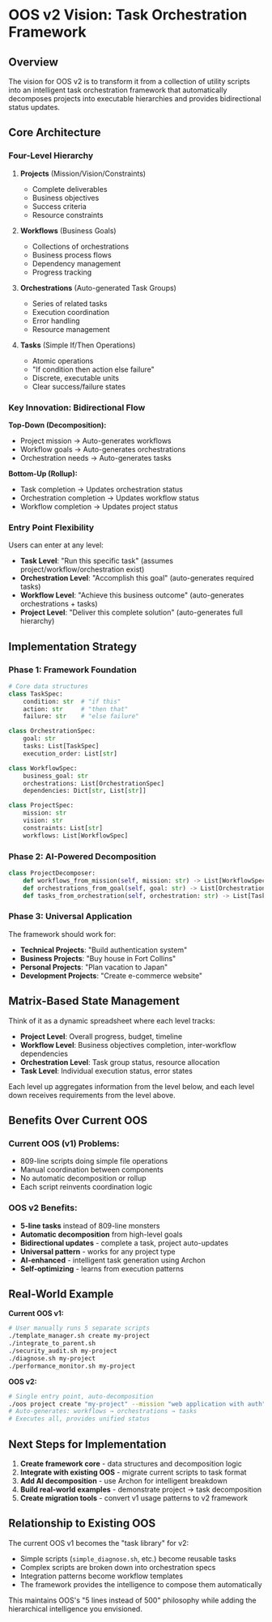 # OOS v2 Vision: Task Orchestration Framework

## Overview

The vision for OOS v2 is to transform it from a collection of utility scripts into an intelligent task orchestration framework that automatically decomposes projects into executable hierarchies and provides bidirectional status updates.

## Core Architecture

### Four-Level Hierarchy

1. **Projects** (Mission/Vision/Constraints)
   - Complete deliverables
   - Business objectives
   - Success criteria
   - Resource constraints

2. **Workflows** (Business Goals)
   - Collections of orchestrations
   - Business process flows
   - Dependency management
   - Progress tracking

3. **Orchestrations** (Auto-generated Task Groups)
   - Series of related tasks
   - Execution coordination
   - Error handling
   - Resource management

4. **Tasks** (Simple If/Then Operations)
   - Atomic operations
   - "If condition then action else failure"
   - Discrete, executable units
   - Clear success/failure states

### Key Innovation: Bidirectional Flow

**Top-Down (Decomposition):**
- Project mission → Auto-generates workflows
- Workflow goals → Auto-generates orchestrations
- Orchestration needs → Auto-generates tasks

**Bottom-Up (Rollup):**
- Task completion → Updates orchestration status
- Orchestration completion → Updates workflow status
- Workflow completion → Updates project status

### Entry Point Flexibility

Users can enter at any level:
- **Task Level**: "Run this specific task" (assumes project/workflow/orchestration exist)
- **Orchestration Level**: "Accomplish this goal" (auto-generates required tasks)
- **Workflow Level**: "Achieve this business outcome" (auto-generates orchestrations + tasks)
- **Project Level**: "Deliver this complete solution" (auto-generates full hierarchy)

## Implementation Strategy

### Phase 1: Framework Foundation
```python
# Core data structures
class TaskSpec:
    condition: str  # "if this"
    action: str     # "then that"
    failure: str    # "else failure"

class OrchestrationSpec:
    goal: str
    tasks: List[TaskSpec]
    execution_order: List[str]

class WorkflowSpec:
    business_goal: str
    orchestrations: List[OrchestrationSpec]
    dependencies: Dict[str, List[str]]

class ProjectSpec:
    mission: str
    vision: str
    constraints: List[str]
    workflows: List[WorkflowSpec]
```

### Phase 2: AI-Powered Decomposition
```python
class ProjectDecomposer:
    def workflows_from_mission(self, mission: str) -> List[WorkflowSpec]
    def orchestrations_from_goal(self, goal: str) -> List[OrchestrationSpec]
    def tasks_from_orchestration(self, orchestration: str) -> List[TaskSpec]
```

### Phase 3: Universal Application
The framework should work for:
- **Technical Projects**: "Build authentication system"
- **Business Projects**: "Buy house in Fort Collins"
- **Personal Projects**: "Plan vacation to Japan"
- **Development Projects**: "Create e-commerce website"

## Matrix-Based State Management

Think of it as a dynamic spreadsheet where each level tracks:

- **Project Level**: Overall progress, budget, timeline
- **Workflow Level**: Business objectives completion, inter-workflow dependencies
- **Orchestration Level**: Task group status, resource allocation
- **Task Level**: Individual execution status, error states

Each level up aggregates information from the level below, and each level down receives requirements from the level above.

## Benefits Over Current OOS

### Current OOS (v1) Problems:
- 809-line scripts doing simple file operations
- Manual coordination between components
- No automatic decomposition or rollup
- Each script reinvents coordination logic

### OOS v2 Benefits:
- **5-line tasks** instead of 809-line monsters
- **Automatic decomposition** from high-level goals
- **Bidirectional updates** - complete a task, project auto-updates
- **Universal pattern** - works for any project type
- **AI-enhanced** - intelligent task generation using Archon
- **Self-optimizing** - learns from execution patterns

## Real-World Example

**Current OOS v1:**
```bash
# User manually runs 5 separate scripts
./template_manager.sh create my-project
./integrate_to_parent.sh
./security_audit.sh my-project
./diagnose.sh my-project
./performance_monitor.sh my-project
```

**OOS v2:**
```bash
# Single entry point, auto-decomposition
./oos project create "my-project" --mission "web application with auth"
# Auto-generates: workflows → orchestrations → tasks
# Executes all, provides unified status
```

## Next Steps for Implementation

1. **Create framework core** - data structures and decomposition logic
2. **Integrate with existing OOS** - migrate current scripts to task format
3. **Add AI decomposition** - use Archon for intelligent breakdown
4. **Build real-world examples** - demonstrate project → task decomposition
5. **Create migration tools** - convert v1 usage patterns to v2 framework

## Relationship to Existing OOS

The current OOS v1 becomes the "task library" for v2:
- Simple scripts (`simple_diagnose.sh`, etc.) become reusable tasks
- Complex scripts are broken down into orchestration specs
- Integration patterns become workflow templates
- The framework provides the intelligence to compose them automatically

This maintains OOS's "5 lines instead of 500" philosophy while adding the hierarchical intelligence you envisioned.